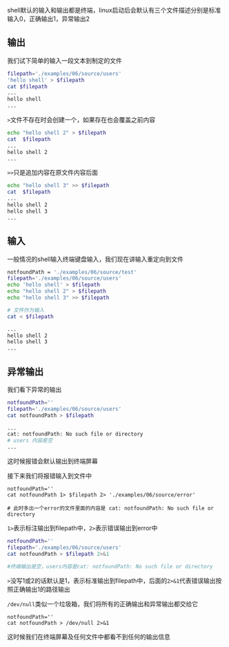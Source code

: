 <!--
title: shell 06 输入输出
date: 2019-06-07 14:38:39 
categories:
- 基础
- shell
tags:
- shell
-->
shell默认的输入和输出都是终端，linux启动后会默认有三个文件描述分别是标准输入0，正确输出1，异常输出2

## 输出

我们试下简单的输入一段文本到制定的文件
```bash
filepath='./examples/06/source/users'
'hello shell' > $filepath
cat $filepath
...
hello shell
...
```

`>`文件不存在时会创建一个，如果存在也会覆盖之前内容
```bash
echo "hello shell 2" > $filepath
cat  $filepath
...
hello shell 2
...
```

`>>`只是追加内容在原文件内容后面
```bash
echo "hello shell 3" >> $filepath
cat  $filepath
...
hello shell 2
hello shell 3
...
```

## 输入

一般情况的shell输入终端键盘输入，我们现在讲输入重定向到文件
```bash
notfoundPath = './examples/06/source/test'
filepath='./examples/06/source/users'
echo 'hello shell' > $filepath
echo "hello shell 2" > $filepath
echo "hello shell 3" >> $filepath

# 文件作为输入
cat < $filepath

...
hello shell 2
hello shell 3
...
```

## 异常输出

我们看下异常的输出
```bash
notfoundPath=''
filepath='./examples/06/source/users'
cat notfoundPath > $filepath

...
cat: notfoundPath: No such file or directory
# users 内容是空
...
```
这时候报错会默认输出到终端屏幕

接下来我们将报错输入到文件中
```
notfoundPath=''
cat notfoundPath 1> $filepath 2> './examples/06/source/error' 

# 此时多出一个error的文件里面的内容是 cat: notfoundPath: No such file or directory
```
`1>`表示标注输出到filepath中，`2>`表示错误输出到error中


```bash
notfoundPath=''
filepath='./examples/06/source/users'
cat notfoundPath > $filepath 2>&1

#终端输出是空，users内容是cat: notfoundPath: No such file or directory
```
`>`没写1或2的话默认是1，表示标准输出到filepath中，后面的`2>&1`代表错误输出按照正确输出1的路径输出

`/dev/null`类似一个垃圾箱，我们将所有的正确输出和异常输出都交给它
```
notfoundPath=''
cat notfoundPath > /dev/null 2>&1
```
这时候我们在终端屏幕及任何文件中都看不到任何的输出信息
